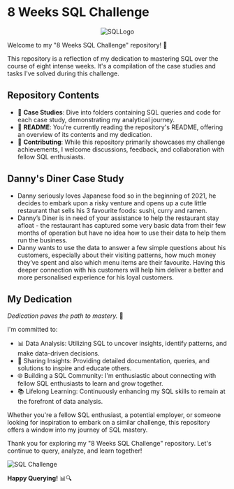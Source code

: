 # 8 Weeks SQL Challenge

<div align="center">
  <img src="https://encrypted-tbn0.gstatic.com/images?q=tbn:ANd9GcTQc8a_3aix3m_fOzVhaMnuGbfFkgNKt8YBzQ&usqp=CAU" alt="SQLLogo">
</div>

Welcome to my "8 Weeks SQL Challenge" repository! 🚀

This repository is a reflection of my dedication to mastering SQL over the course of eight intense weeks. It's a compilation of the case studies and tasks I've solved during this challenge.

## Repository Contents

- 📁 **Case Studies**: Dive into folders containing SQL queries and code for each case study, demonstrating my analytical journey.
- 📄 **README**: You're currently reading the repository's README, offering an overview of its contents and my dedication.
- 🤝 **Contributing**: While this repository primarily showcases my challenge achievements, I welcome discussions, feedback, and collaboration with fellow SQL enthusiasts.

## Danny's Diner Case Study
- Danny seriously loves Japanese food so in the beginning of 2021, he decides to embark upon a risky venture and opens up a cute little restaurant that sells his 3 favourite foods: 
  sushi, curry and ramen.
- Danny’s Diner is in need of your assistance to help the restaurant stay afloat - the restaurant has captured some very basic data from their few months of operation but have no idea 
  how to use their data to help them run the business.
- Danny wants to use the data to answer a few simple questions about his customers, especially about their visiting patterns, how much money they’ve spent and also which menu items are 
  their favourite. Having this deeper connection with his customers will help him deliver a better and more personalised experience for his loyal customers.

## My Dedication

_Dedication paves the path to mastery._ 💪

I'm committed to:

- 📊 Data Analysis: Utilizing SQL to uncover insights, identify patterns, and make data-driven decisions.
- 📣 Sharing Insights: Providing detailed documentation, queries, and solutions to inspire and educate others.
- 🌐 Building a SQL Community: I'm enthusiastic about connecting with fellow SQL enthusiasts to learn and grow together.
- 📚 Lifelong Learning: Continuously enhancing my SQL skills to remain at the forefront of data analysis.

Whether you're a fellow SQL enthusiast, a potential employer, or someone looking for inspiration to embark on a similar challenge, this repository offers a window into my journey of SQL mastery.

Thank you for exploring my "8 Weeks SQL Challenge" repository. Let's continue to query, analyze, and learn together!

![SQL Challenge](https://your-image-url.com/sql_challenge_gif.gif)

**Happy Querying!** 📊🔍
